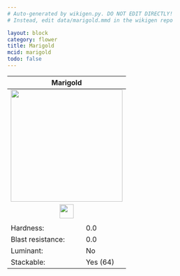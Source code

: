 ```yaml
---
# Auto-generated by wikigen.py. DO NOT EDIT DIRECTLY!
# Instead, edit data/marigold.mmd in the wikigen repo

layout: block
category: flower
title: Marigold
mcid: marigold
todo: false
---
```


<table class="block-info"><thead><tr>
<th colspan=2>Marigold</th>
</tr></thead><tbody><tr>
<tr><td colspan=2 style="text-align:center"><img src="/allotment/img/textures/allotment/marigold.png" width="256" height="256" alt="" class="preview-icon"></td></tr>
<tr><td colspan=2 style="text-align:center"><img src="/allotment/img/inventory_textures/allotment/marigold.png" width="32" height="32" alt="" class="inventory-icon"></td></tr>
<tr><td colspan=2 style="text-align:center"><span class="tool-info tool-none tool-level-0" title="Does not require or break faster with any tool"></span></td></tr>
<tr><td>Hardness:</td><td>0.0</td></tr>
<tr><td>Blast resistance:</td><td>0.0</td></tr>
<tr><td>Luminant:</td><td>No</td></tr>
<tr><td>Stackable:</td><td>Yes (64)</td></tr>
</tr></tbody></table>

